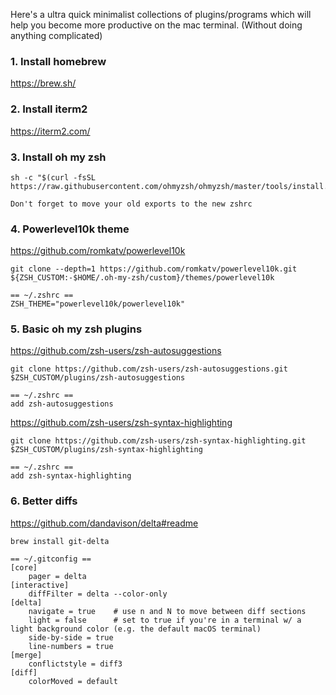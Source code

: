 Here's a ultra quick minimalist collections of plugins/programs which will help you become more productive on the mac terminal. (Without doing anything complicated)
### 1. Install homebrew
https://brew.sh/
### 2. Install iterm2
https://iterm2.com/
### 3. Install oh my zsh
```
sh -c "$(curl -fsSL https://raw.githubusercontent.com/ohmyzsh/ohmyzsh/master/tools/install.sh)"

Don't forget to move your old exports to the new zshrc
```
### 4. Powerlevel10k theme
https://github.com/romkatv/powerlevel10k 
```
git clone --depth=1 https://github.com/romkatv/powerlevel10k.git ${ZSH_CUSTOM:-$HOME/.oh-my-zsh/custom}/themes/powerlevel10k

== ~/.zshrc ==
ZSH_THEME="powerlevel10k/powerlevel10k"
```
### 5. Basic oh my zsh plugins
https://github.com/zsh-users/zsh-autosuggestions
```
git clone https://github.com/zsh-users/zsh-autosuggestions.git $ZSH_CUSTOM/plugins/zsh-autosuggestions

== ~/.zshrc ==
add zsh-autosuggestions
```
https://github.com/zsh-users/zsh-syntax-highlighting
```
git clone https://github.com/zsh-users/zsh-syntax-highlighting.git $ZSH_CUSTOM/plugins/zsh-syntax-highlighting

== ~/.zshrc ==
add zsh-syntax-highlighting
```
### 6. Better diffs
https://github.com/dandavison/delta#readme
```
brew install git-delta

== ~/.gitconfig ==
[core]
    pager = delta
[interactive]
    diffFilter = delta --color-only
[delta]
    navigate = true    # use n and N to move between diff sections
    light = false      # set to true if you're in a terminal w/ a light background color (e.g. the default macOS terminal)
    side-by-side = true
    line-numbers = true
[merge]
    conflictstyle = diff3
[diff]
    colorMoved = default
```

